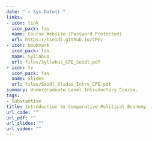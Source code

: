 ```yaml
---
date: "`r Sys.Date()`"
links:
- icon: link
  icon_pack: fas
  name: Course Website (Password Protected)
  url: https://tseidl.github.io/CPE/
- icon: bookmark
  icon_pack: fas
  name: Syllabus
  url: files/Syllabus_CPE_Seidl.pdf
- icon: tv
  icon_pack: fas
  name: Slides
  url: files/Seidl_Slides_Intro_CPE.pdf
summary: Undergraduate Level Introductory Course.
tags:
- Substantive
title: Introduction to Comparative Political Economy
url_code: ""
url_pdf: ""
url_slides: ""
url_video: ""
---
```


